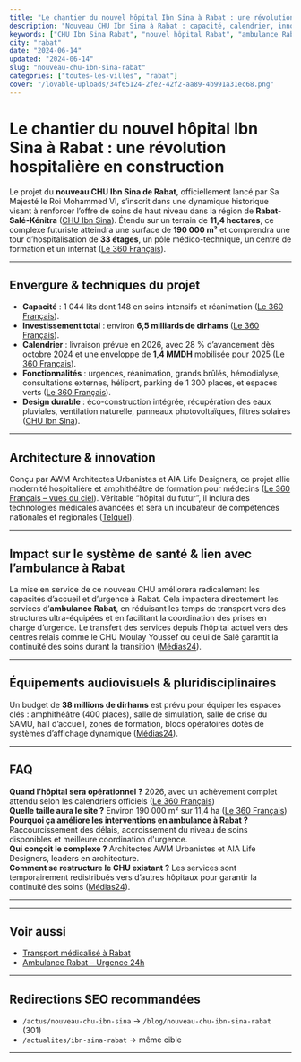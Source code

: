 ```yaml
---
title: "Le chantier du nouvel hôpital Ibn Sina à Rabat : une révolution hospitalière en construction"
description: "Nouveau CHU Ibn Sina à Rabat : capacité, calendrier, innovations, budget et impact sur les urgences et ambulances à Rabat."
keywords: ["CHU Ibn Sina Rabat", "nouvel hôpital Rabat", "ambulance Rabat", "transport médicalisé Rabat", "urgences Rabat"]
city: "rabat"
date: "2024-06-14"
updated: "2024-06-14"
slug: "nouveau-chu-ibn-sina-rabat"
categories: ["toutes-les-villes", "rabat"]
cover: "/lovable-uploads/34f65124-2fe2-42f2-aa89-4b991a31ec68.png"
---
```


# Le chantier du nouvel hôpital Ibn Sina à Rabat : une révolution hospitalière en construction

Le projet du **nouveau CHU Ibn Sina de Rabat**, officiellement lancé par Sa Majesté le Roi Mohammed VI, s’inscrit dans une dynamique historique visant à renforcer l’offre de soins de haut niveau dans la région de **Rabat-Salé-Kénitra** ([CHU Ibn Sina](https://churabat.ma/actualites/sa-majeste-le-roi-lance-les-travaux-de-construction-du-nouvel-hopital-ibn-sina/?utm_source=chatgpt.com)). Étendu sur un terrain de **11,4 hectares**, ce complexe futuriste atteindra une surface de **190 000 m²** et comprendra une tour d’hospitalisation de **33 étages**, un pôle médico-technique, un centre de formation et un internat ([Le 360 Français](https://fr.le360.ma/societe/rabat-voici-ou-en-sont-les-travaux-de-construction-du-nouvel-hopital-ibn-sina_EIFOYGUL4FFKTBPWP6LMO5GVHU/?utm_source=chatgpt.com)).

---

## Envergure & techniques du projet 

- **Capacité** : 1 044 lits dont 148 en soins intensifs et réanimation ([Le 360 Français](https://fr.le360.ma/societe/rabat-voici-ou-en-sont-les-travaux-de-construction-du-nouvel-hopital-ibn-sina_EIFOYGUL4FFKTBPWP6LMO5GVHU/?utm_source=chatgpt.com)).  
- **Investissement total** : environ **6,5 milliards de dirhams** ([Le 360 Français](https://fr.le360.ma/societe/rabat-voici-ou-en-sont-les-travaux-de-construction-du-nouvel-hopital-ibn-sina_EIFOYGUL4FFKTBPWP6LMO5GVHU/?utm_source=chatgpt.com)).  
- **Calendrier** : livraison prévue en 2026, avec 28 % d’avancement dès octobre 2024 et une enveloppe de **1,4 MMDH** mobilisée pour 2025 ([Le 360 Français](https://fr.le360.ma/societe/rabat-voici-ou-en-sont-les-travaux-de-construction-du-nouvel-hopital-ibn-sina_EIFOYGUL4FFKTBPWP6LMO5GVHU/?utm_source=chatgpt.com)).  
- **Fonctionnalités** : urgences, réanimation, grands brûlés, hémodialyse, consultations externes, héliport, parking de 1 300 places, et espaces verts ([Le 360 Français](https://fr.le360.ma/societe/rabat-voici-ou-en-sont-les-travaux-de-construction-du-nouvel-hopital-ibn-sina_EIFOYGUL4FFKTBPWP6LMO5GVHU/?utm_source=chatgpt.com)).  
- **Design durable** : éco-construction intégrée, récupération des eaux pluviales, ventilation naturelle, panneaux photovoltaïques, filtres solaires ([CHU Ibn Sina](https://churabat.ma/actualites/sa-majeste-le-roi-lance-les-travaux-de-construction-du-nouvel-hopital-ibn-sina/?utm_source=chatgpt.com)).

---

## Architecture & innovation 

Conçu par AWM Architectes Urbanistes et AIA Life Designers, ce projet allie modernité hospitalière et amphithéâtre de formation pour médecins ([Le 360 Français – vues du ciel](https://fr.le360.ma/societe/images-exclusives-le360-les-travaux-de-construction-du-nouvel-hopital-ibn-sina-de-rabat-vus-du-ciel_FSMGO6KPGVFSPIF6RJZOD2SR2I/?utm_source=chatgpt.com)). Véritable “hôpital du futur”, il inclura des technologies médicales avancées et sera un incubateur de compétences nationales et régionales ([Telquel](https://mobile.telquel.ma/instant-t/2025/05/06/sante-la-fm6ss-presente-son-nouveau-chu-a-rabat_1931044/?utm_source=chatgpt.com)).

---

## Impact sur le système de santé & lien avec l’**ambulance à Rabat** 

La mise en service de ce nouveau CHU améliorera radicalement les capacités d’accueil et d’urgence à Rabat. Cela impactera directement les services d’**ambulance Rabat**, en réduisant les temps de transport vers des structures ultra-équipées et en facilitant la coordination des prises en charge d’urgence. Le transfert des services depuis l’hôpital actuel vers des centres relais comme le CHU Moulay Youssef ou celui de Salé garantit la continuité des soins durant la transition ([Médias24](https://medias24.com/2024/11/20/transfert-des-services-du-chu-ibn-sina-les-nouvelles-affectations-detaillees/?utm_source=chatgpt.com)).

---

## Équipements audiovisuels & pluridisciplinaires 

Un budget de **38 millions de dirhams** est prévu pour équiper les espaces clés : amphithéâtre (400 places), salle de simulation, salle de crise du SAMU, hall d’accueil, zones de formation, blocs opératoires dotés de systèmes d’affichage dynamique ([Médias24](https://medias24.com/2025/05/23/nouvel-hopital-ibn-sina-38-mdh-pour-les-equipements-audiovisuels-et-multimedias/?utm_source=chatgpt.com)).

---

## FAQ 

**Quand l’hôpital sera opérationnel ?** 2026, avec un achèvement complet attendu selon les calendriers officiels ([Le 360 Français](https://fr.le360.ma/societe/rabat-voici-ou-en-sont-les-travaux-de-construction-du-nouvel-hopital-ibn-sina_EIFOYGUL4FFKTBPWP6LMO5GVHU/?utm_source=chatgpt.com))  
**Quelle taille aura le site ?** Environ 190 000 m² sur 11,4 ha ([Le 360 Français](https://fr.le360.ma/societe/rabat-voici-ou-en-sont-les-travaux-de-construction-du-nouvel-hopital-ibn-sina_EIFOYGUL4FFKTBPWP6LMO5GVHU/?utm_source=chatgpt.com))  
**Pourquoi ça améliore les interventions en ambulance à Rabat ?** Raccourcissement des délais, accroissement du niveau de soins disponibles et meilleure coordination d'urgence.  
**Qui conçoit le complexe ?** Architectes AWM Urbanistes et AIA Life Designers, leaders en architecture.  
**Comment se restructure le CHU existant ?** Les services sont temporairement redistribués vers d’autres hôpitaux pour garantir la continuité des soins ([Médias24](https://medias24.com/2024/11/20/transfert-des-services-du-chu-ibn-sina-les-nouvelles-affectations-detaillees/?utm_source=chatgpt.com)).

---

<AuthorityLinks 
  variant="medical" 
  context="Consultez les références officielles des établissements de santé mentionnés dans cet article sur le nouveau CHU Ibn Sina de Rabat."
/>

---

## Voir aussi

- [Transport médicalisé à Rabat](/blog/transport-medicalise-rabat)  
- [Ambulance Rabat – Urgence 24h](/blog/ambulance-urgence-rabat)

---

## Redirections SEO recommandées

- `/actus/nouveau-chu-ibn-sina`  →  `/blog/nouveau-chu-ibn-sina-rabat` (301)  
- `/actualites/ibn-sina-rabat`  →  même cible  

---
